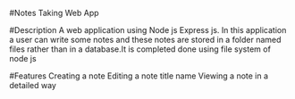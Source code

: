 #Notes Taking Web App

#Description
A web application using Node js Express js. In this application a user can write some notes and these notes are stored in a folder named files rather than in a database.It is completed done using file system of node js

#Features
Creating a note
Editing a note title name
Viewing a note in a detailed way

